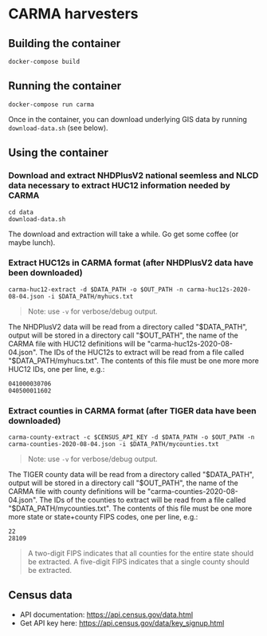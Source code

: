 # CARMA harvesters

## Building the container
```
docker-compose build
```

## Running the container
```
docker-compose run carma
```

Once in the container, you can download underlying GIS data by running `download-data.sh` (see below).

## Using the container

### Download and extract NHDPlusV2 national seemless and NLCD data necessary to extract HUC12 information needed by CARMA
```
cd data
download-data.sh
```
The download and extraction will take a while. Go get some coffee (or maybe lunch).

### Extract HUC12s in CARMA format (after NHDPlusV2 data have been downloaded)
```
carma-huc12-extract -d $DATA_PATH -o $OUT_PATH -n carma-huc12s-2020-08-04.json -i $DATA_PATH/myhucs.txt
```

> Note: use `-v` for verbose/debug output.

The NHDPlusV2 data will be read from a directory called "$DATA_PATH",
output will be stored in a directory call "$OUT_PATH", the name of the CARMA file with HUC12 definitions will be
"carma-huc12s-2020-08-04.json". The IDs of the HUC12s to extract will be read from a file called
"$DATA_PATH/myhucs.txt". The contents of this file must be one more more HUC12 IDs, one per line, e.g.:
```
041000030706
040500011602
```

### Extract counties in CARMA format (after TIGER data have been downloaded)
```
carma-county-extract -c $CENSUS_API_KEY -d $DATA_PATH -o $OUT_PATH -n carma-counties-2020-08-04.json -i $DATA_PATH/mycounties.txt
```

> Note: use `-v` for verbose/debug output.

The TIGER county data will be read from a directory called "$DATA_PATH",
output will be stored in a directory call "$OUT_PATH", the name of the CARMA file with county definitions will be
"carma-counties-2020-08-04.json". The IDs of the counties to extract will be read from a file called
"$DATA_PATH/mycounties.txt". The contents of this file must be one more more state or state+county FIPS codes,
one per line, e.g.:
```
22
28109
```

> A two-digit FIPS indicates that all counties for the entire state should be extracted.
> A five-digit FIPS indicates that a single county should be extracted.

## Census data

* API documentation: https://api.census.gov/data.html
* Get API key here: https://api.census.gov/data/key_signup.html
